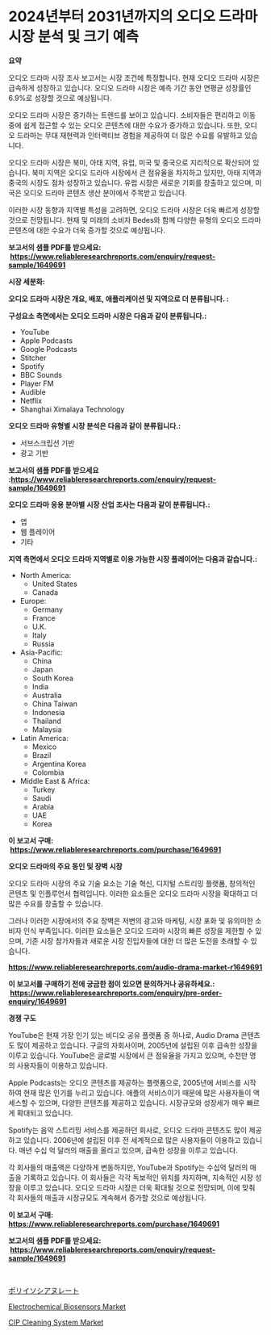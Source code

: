 <p><h1>2024년부터 2031년까지의 오디오 드라마 시장 분석 및 크기 예측</h1></p><p><strong>요약</strong></p>
<p><p>오디오 드라마 시장 조사 보고서는 시장 조건에 특정합니다. 현재 오디오 드라마 시장은 급속하게 성장하고 있습니다. 오디오 드라마 시장은 예측 기간 동안 연평균 성장률인 6.9%로 성장할 것으로 예상됩니다. </p><p>오디오 드라마 시장은 증가하는 트렌드를 보이고 있습니다. 소비자들은 편리하고 이동 중에 쉽게 접근할 수 있는 오디오 콘텐츠에 대한 수요가 증가하고 있습니다. 또한, 오디오 드라마는 무대 재현력과 인터랙티브 경험을 제공하여 더 많은 수요를 유발하고 있습니다.</p><p>오디오 드라마 시장은 북미, 아태 지역, 유럽, 미국 및 중국으로 지리적으로 확산되어 있습니다. 북미 지역은 오디오 드라마 시장에서 큰 점유율을 차지하고 있지만, 아태 지역과 중국의 시장도 점차 성장하고 있습니다. 유럽 시장은 새로운 기회를 창출하고 있으며, 미국은 오디오 드라마 콘텐츠 생산 분야에서 주목받고 있습니다.</p><p>이러한 시장 동향과 지역별 특성을 고려하면, 오디오 드라마 시장은 더욱 빠르게 성장할 것으로 전망됩니다. 현재 및 미래의 소비자 Bedes와 함께 다양한 유형의 오디오 드라마 콘텐츠에 대한 수요가 더욱 증가할 것으로 예상됩니다.</p></p>
<p><strong>보고서의 샘플 PDF를 받으세요: &nbsp;<a href="https://www.reliableresearchreports.com/enquiry/request-sample/1649691">https://www.reliableresearchreports.com/enquiry/request-sample/1649691</a></strong></p>
<p><strong>시장 세분화:</strong></p>
<p><strong> 오디오 드라마 시장은 개요, 배포, 애플리케이션 및 지역으로 더 분류됩니다. :</strong></p>
<p><strong>구성요소 측면에서는 오디오 드라마 시장은 다음과 같이 분류됩니다.:</strong></p>
<p><ul><li>YouTube</li><li>Apple Podcasts</li><li>Google Podcasts</li><li>Stitcher</li><li>Spotify</li><li>BBC Sounds</li><li>Player FM</li><li>Audible</li><li>Netflix</li><li>Shanghai Ximalaya Technology</li></ul></p>
<p><strong> 오디오 드라마 유형별 시장 분석은 다음과 같이 분류됩니다.:</strong></p>
<p><ul><li>서브스크립션 기반</li><li>광고 기반</li></ul></p>
<p><strong>보고서의 샘플 PDF를 받으세요 :<a href="https://www.reliableresearchreports.com/enquiry/request-sample/1649691">https://www.reliableresearchreports.com/enquiry/request-sample/1649691</a></strong></p>
<p><strong> 오디오 드라마 응용 분야별 시장 산업 조사는 다음과 같이 분류됩니다.:</strong></p>
<p><ul><li>앱</li><li>웹 플레이어</li><li>기타</li></ul></p>
<p><strong>지역 측면에서 오디오 드라마 지역별로 이용 가능한 시장 플레이어는 다음과 같습니다.:</strong></p>
<p><ul>
    <li>
        North America:
        <ul>
            <li>United States</li>
            <li>Canada</li>
        </ul>
    </li>
    <li>
        Europe:
        <ul>
            <li>Germany</li>
            <li>France</li>
            <li>U.K.</li>
            <li>Italy</li>
            <li>Russia</li>
        </ul>
    </li>
    <li>
        Asia-Pacific:
        <ul>
            <li>China</li>
            <li>Japan</li>
            <li>South Korea</li>
            <li>India</li>
            <li>Australia</li>
            <li>China Taiwan</li>
            <li>Indonesia</li>
            <li>Thailand</li>
            <li>Malaysia</li>
        </ul>
    </li>
    <li>
        Latin America:
        <ul>
            <li>Mexico</li>
            <li>Brazil</li>
            <li>Argentina Korea</li>
            <li>Colombia</li>
        </ul>
    </li>
    <li>
        Middle East & Africa:
        <ul>
            <li>Turkey</li>
            <li>Saudi</li>
            <li>Arabia</li>
            <li>UAE</li>
            <li>Korea</li>
        </ul>
    </li>
    </ul></p>
<p><strong>이 보고서 구매: &nbsp;<a href="https://www.reliableresearchreports.com/purchase/1649691">https://www.reliableresearchreports.com/purchase/1649691</a></strong></p>
<p><strong>오디오 드라마의 주요 동인 및 장벽 시장</strong></p>
<p><p>오디오 드라마 시장의 주요 기술 요소는 기술 혁신, 디지털 스트리밍 플랫폼, 창의적인 콘텐츠 및 인플루언서 협력입니다. 이러한 요소들은 오디오 드라마 시장을 확대하고 더 많은 수요를 창출할 수 있습니다. </p><p>그러나 이러한 시장에서의 주요 장벽은 저변의 광고와 마케팅, 시장 포화 및 유의미한 소비자 인식 부족입니다. 이러한 요소들은 오디오 드라마 시장의 빠른 성장을 제한할 수 있으며, 기존 시장 참가자들과 새로운 시장 진입자들에 대한 더 많은 도전을 초래할 수 있습니다.</p></p>
<p><strong><a href="https://www.reliableresearchreports.com/audio-drama-market-r1649691">https://www.reliableresearchreports.com/audio-drama-market-r1649691</a></strong></p>
<p><strong>이 보고서를 구매하기 전에 궁금한 점이 있으면 문의하거나 공유하세요.: &nbsp;<a href="https://www.reliableresearchreports.com/enquiry/pre-order-enquiry/1649691">https://www.reliableresearchreports.com/enquiry/pre-order-enquiry/1649691</a></strong></p>
<p><strong>경쟁 구도</strong></p>
<p><p>YouTube은 현재 가장 인기 있는 비디오 공유 플랫폼 중 하나로, Audio Drama 콘텐츠도 많이 제공하고 있습니다. 구글의 자회사이며, 2005년에 설립된 이후 급속한 성장을 이루고 있습니다. YouTube은 글로벌 시장에서 큰 점유율을 가지고 있으며, 수천만 명의 사용자들이 이용하고 있습니다.</p><p>Apple Podcasts는 오디오 콘텐츠를 제공하는 플랫폼으로, 2005년에 서비스를 시작하여 현재 많은 인기를 누리고 있습니다. 애플의 서비스이기 때문에 많은 사용자들이 액세스할 수 있으며, 다양한 콘텐츠를 제공하고 있습니다. 시장규모와 성장세가 매우 빠르게 확대되고 있습니다.</p><p>Spotify는 음악 스트리밍 서비스를 제공하던 회사로, 오디오 드라마 콘텐츠도 많이 제공하고 있습니다. 2006년에 설립된 이후 전 세계적으로 많은 사용자들이 이용하고 있습니다. 매년 수십 억 달러의 매출을 올리고 있으며, 급속한 성장을 이루고 있습니다.</p><p>각 회사들의 매출액은 다양하게 변동하지만, YouTube과 Spotify는 수십억 달러의 매출을 기록하고 있습니다. 이 회사들은 각각 독보적인 위치를 차지하며, 지속적인 시장 성장을 이루고 있습니다. 오디오 드라마 시장은 더욱 확대될 것으로 전망되며, 이에 맞춰 각 회사들의 매출과 시장규모도 계속해서 증가할 것으로 예상됩니다.</p></p>
<p><strong>이 보고서 구매: &nbsp; <a href="https://www.reliableresearchreports.com/purchase/1649691">https://www.reliableresearchreports.com/purchase/1649691</a></strong></p>
<p><strong>보고서의 샘플 PDF를 받으세요: &nbsp;<a href="https://www.reliableresearchreports.com/enquiry/request-sample/1649691">https://www.reliableresearchreports.com/enquiry/request-sample/1649691</a></strong><strong></strong></p>
<p>&nbsp;</p>
<p><p><a href="https://github.com/ksxzwxabcuynh011/Market-Research-Report-List-1/blob/main/570164531249.md">ポリイソシアヌレート</a></p><p><a href="https://butternut-bug-553.notion.site/Electrochemical-Biosensors-Market-Focuses-on-Market-Share-Size-and-Projected-Forecast-Till-2031-09661c1370c244dca14e109b4c666458">Electrochemical Biosensors Market</a></p><p><a href="https://github.com/BryceTownsendr/Market-Research-Report-List-4/blob/main/cip-cleaning-system-market.md">CIP Cleaning System Market</a></p></p>